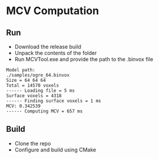 # MCV Computation
## Run
* Download the release build
* Unpack the contents of the folder
* Run MCVTool.exe and provide the path to the .binvox file
```
Model path:
./samples/ogre_64.binvox
Size = 64 64 64
Total = 14570 voxels
------ Loading file = 5 ms
Surface voxels = 4318
------ Finding surface voxels = 1 ms
MCV: 0.342539
------ Computing MCV = 657 ms
```
## Build
* Clone the repo
* Configure and build using CMake